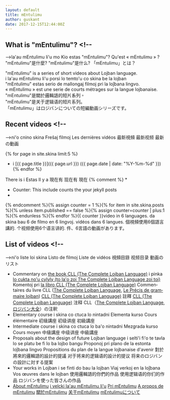 ```yaml
---
layout: default
title: mEntulimu
author: guskant
date: 2017-12-15T12:44:00Z
---
```

## <span lang="en">What is "mEntulimu"?</span> <!--
--><span lang="jbo">la'au mEntulimu li'u mo</span> <!--
--><span lang="epo">Kio estas "mEntulimu"?</span> <!--
--><span lang="fr">Qu'est « mEntulimu » ?</span> <!--
--><span lang="zh-Hant">"mEntulimu"是什麼?</span> <!--
--><span lang="zh-Hans">"mEntulimu"是什么?</span> <!--
--><span lang="ja">「mEntulimu」とは？</span>

<div lang="en">"mEntulimu" is a series of short videos about Lojban language.</div>
<div lang="jbo">i la'au mEntulimu li'u porsi lo temto'u co skina be la lojban</div>
<div lang="epo">"mEntulimu" estas serio de mallongaj filmoj pri la loĵbana lingvo.</div>
<div lang="fr">« mEntulimu » est une serie de courts métrages sur la langue lojbanaise.</div>
<div lang="zh-Hant">"mEntulimu"是關於邏輯語的短片系列。</div>
<div lang="zh-Hans">"mEntulimu"是关于逻辑语的短片系列。</div>
<div lang="ja">「mEntulimu」はロジバンについての短編動画シリーズです。</div>

## <span lang="en">Recent videos</span> <!--
--><span lang="jbo">ni'o cnino skina</span> <!--
--><span lang="epo">Freŝaj filmoj</span> <!--
--><span lang="fr">Les dernières vidéos</span> <!--
--><span lang="zh-Hant">最新視頻</span> <!--
--><span lang="zh-Hans">最新视频</span> <!--
--><span lang="ja">最新の動画</span>

  {% for page in site.skina limit:5 %}
- i [{{ page.title }}]({{ page.url }}) ({{ page.date | date: "%Y-%m-%d" }}) {% endfor %}

<span lang="en">There is</span> <!--
--><span lang="jbo">i</span> <!--
--><span lang="epo">Estas</span> <!--
--><span lang="fr">Il y a</span> <!--
--><span lang="zh-Hant">現在有</span> <!--
--><span lang="zh-Hans">现在有</span> <!--
--><span lang="ja">現在</span> <!--
-->{% comment %}
*
*   Counter: This include counts the your jekyll posts
*
{% endcomment %}{% assign counter = 1 %}{% for item in site.skina.posts %}{% unless item.published == false %}{% assign counter=counter | plus:1 %}{% endunless %}{% endfor %}{{ counter }}<!--
--><span lang="en">video in 6 languages.</span> <!--
--><span lang="jbo">da skina bau 6 de</span> <!--
--><span lang="epo">filmo en 6 lingvoj.</span> <!--
--><span lang="fr">vidéos dans 6 langues.</span> <!--
--><span lang="zh-Hant">個視頻使用6個語言講的.</span> <!--
--><span lang="zh-Hans">个视频使用6个语言讲的.</span> <!--
--><span lang="ja">件、6言語の動画があります。</span>

## <span lang="en">List of videos</span> <!--
--><span lang="jbo">ni'o liste loi skina</span> <!--
--><span lang="epo">Listo de filmoj</span> <!--
--><span lang="fr">Liste de vidéos</span> <!--
--><span lang="zh-Hant">視頻目錄</span> <!--
--><span lang="zh-Hans">视频目录</span> <!--
--><span lang="ja">動画のリスト</span>

- <span lang="en">Commentary on <a href="https://mw.lojban.org/papri/The_Complete_Lojban_Language">the book CLL (The Complete Lojban Language)</a></span> <!--
--><span lang="jbo">i pinka <a href="https://mw.lojban.org/papri/The_Complete_Lojban_Language">lo cukta no'u cylyly (to la'o zoi The Complete Lojban Language zoi toi)</a></span> <!--
--><span lang="epo">Komentoj pri <a href="https://mw.lojban.org/papri/The_Complete_Lojban_Language">la libro CLL (The Complete Lojban Language)</a></span> <!--
--><span lang="fr">Commentaires du livre CLL (<a href="https://mw.lojban.org/papri/The_Complete_Lojban_Language">The Complete Lojban Language</a>, <a href="https://github.com/faslobgri/cll-fr">Le Précis de grammaire lojban</a>)</span> <!--
--><span lang="zh-Hant"><a href="https://mw.lojban.org/papri/The_Complete_Lojban_Language">CLL (The Complete Lojban Language)</a> 註釋</span> <!--
--><span lang="zh-Hans"><a href="https://mw.lojban.org/papri/The_Complete_Lojban_Language">CLL (The Complete Lojban Language)</a> 注释</span> <!--
--><span lang="ja">CLL（<a href="https://mw.lojban.org/papri/The_Complete_Lojban_Language">The Complete Lojban Language</a>, <a href="http://ponjbogri.github.io/cll-ja/">ロジバン大全</a>）の注釈</span>
- <span lang="en">Elementary course</span> <!--
--><span lang="jbo">i skina co ctuca lo nintadni</span> <!--
--><span lang="epo">Elementa kurso</span> <!--
--><span lang="fr">Cours élémentaire</span> <!--
--><span lang="zh-Hant">初級講座</span> <!--
--><span lang="zh-Hans">初级讲座</span> <!--
--><span lang="ja">初級講座</span>
- <span lang="en">Intermediate course</span> <!--
--><span lang="jbo">i skina co ctuca lo ba'o nintadni</span> <!--
--><span lang="epo">Mezgrada kurso</span> <!--
--><span lang="fr">Cours moyen</span> <!--
--><span lang="zh-Hant">中級講座</span> <!--
--><span lang="zh-Hans">中级讲座</span> <!--
--><span lang="ja">中級講座</span>
- <span lang="en">Proposals about the design of future Lojban language</span> <!--
--><span lang="jbo">i selti'i fi'o te tavla lo se platu be fi lo ba lojbo bangu</span> <!--
--><span lang="epo">Proponoj pri plano de la estonta loĵbana lingvo</span> <!--
--><span lang="fr">Propositions du plan de la langue lojbanaise d'avenir</span> <!--
--><span lang="zh-Hant">對於將來的邏輯語的設計的提議</span> <!--
--><span lang="zh-Hans">对于将来的逻辑语的設计的提议</span> <!--
--><span lang="ja">将来のロジバンの設計に対する提案</span>
- <span lang="en">Your works in Lojban</span> <!--
--><span lang="jbo">i se finti do bau la lojban</span> <!--
--><span lang="epo">Viaj verkoj en la loĵbana</span> <!--
--><span lang="fr">Vos œuvres dans le lojban</span> <!--
--><span lang="zh-Hant">使用邏輯語的你們的作品</span> <!--
--><span lang="zh-Hans">使用逻辑语的你们的作品</span> <!--
--><span lang="ja">ロジバンを使った皆さんの作品</span>
- <span lang="en">[About mEntulimu](tavlafidei.html)</span> <!--
--><span lang="jbo">[i velcki la'au mEntulimu li'u](tavlafidei.html)</span> <!--
--><span lang="epo">[Pri mEntulimu](tavlafidei.html)</span> <!--
--><span lang="fr">[A propos de mEntulimu](tavlafidei.html)</span> <!--
--><span lang="zh-Hant">[關於mEntulimu](tavlafidei.html)</span> <!--
--><span lang="zh-Hans">[关于mEntulimu](tavlafidei.html)</span> <!--
--><span lang="ja">[mEntulimuについて](tavlafidei.html)</span>

